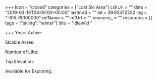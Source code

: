 +++
Icon = "closed"
categories = ["Lost Ski Area"]
cshUrl = ""
date = "2019-03-16T06:00:00+00:00"
lastmod = ""
lat = 39.92472222
lng = "-105.78000000"
refName = ""
refUrl = ""
resource_ = ""
resources = []
tags = ["skiing", "winter"]
title = "Idlewild "

+++
Years Active:

Skiable Acres:

Number of Lifts:

Top Elevation:

Available for Exploring:
